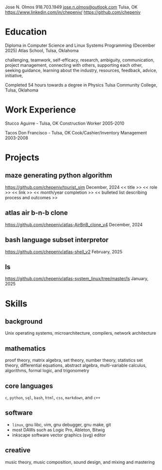 Jose N. Olmos
918.703.1949
jose.n.olmos@outlook.com
Tulsa, OK
https://www.linkedin.com/in/chepeniv/
https://github.com/chepeniv

<!--
NOTES:
- use brief bullet points
- start each point with strong tense-appropriate action verb
- quantify results wherever possible to demonstrate impact
-->

# Education

Diploma in Computer Science and Linux Systems Programming (December 2025)
Atlas School, Tulsa, Oklahoma

challenging, teamwork, self-efficacy, research, ambiguity, communication,
project management, connecting with others, supporting each other, seeking
guidance, learning about the industry, resources, feedback, advice, initiative,

Completed 54 hours towards a degree in Physics
Tulsa Community College, Tulsa, Oklahoma

# Work Experience

Stucco Aguirre - Tulsa, OK
Construction Worker 2005-2010

Tacos Don Francisco - Tulsa, OK
Cook/Cashier/Inventory Management 2003-2008

# Projects

## maze generating python algorithm
https://github.com/chepeniv/tourist_sim
December, 2024
<< title >>
<< role >>
<< link >>
<< month/year completion >>
<< bulleted list describing process and outcomes >>

## atlas air b-n-b clone
https://github.com/chepeniv/atlas-AirBnB_clone_v4
December, 2024

## bash language subset interpretor
https://github.com/chepeniv/atlas-shell_v2
February, 2025

## ls
https://github.com/chepeniv/atlas-system_linux/tree/master/ls
January, 2025

# Skills

## background

Unix operating systems, microarchitecture, compilers, network architecture

## mathematics

proof theory, matrix algebra, set theory, number theory, statistics set theory,
differential equations, abstract algebra, multi-variable calculus, algorithms,
formal logic, and trigonometry
<!-- geometry, algebra -->

## core languages

`c`, `python`, `sql`, `bash`, `html`, `css`, `markdown`, and `c++`

## software

- `linux`, gnu libc, vim, gnu debugger, gnu make, git
- most DAWs such as Logic Pro, Ableton, Bitwig
- inkscape software vector graphics (svg) editor

## creative

music theory, music composition, sound design, and mixing and mastering

